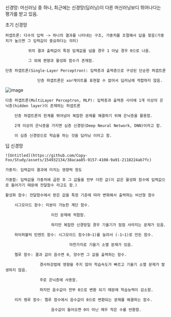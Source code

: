 신경망: 머신러닝 중 하나, 최근에는 신경망(딥러닝)이 다른 머신러닝보디 뛰어나다는 평가를 받고 있음.

초기 신경망

    퍼셉트론: 다수의 입력 -> 하나의 결과를 나타내는 구조, 가중치를 조절해서 답을 찾음(가중치가 높으면 그 입력값이 중요하다는 의미)
              
              위의 결과 출력값이 특정 임계값을 넘을 경우 1 아닐 경우 0으로 나옴.
              
              그 외에 편향과 활성화 함수가 존재함.

    단층 퍼셉트론(Single-Layer Perceptron): 입력층과 출력층으로 구성된 단순한 퍼셉트론

                  단층 퍼셉트론은 xor게이트를 표현할 수 없어서 딥러닝에 적합하지 않음.

![image](https://github.com/Copy-Fox/Study/assets/154932134/f205ba18-619b-4023-b95e-105b5b478add)

    다층 퍼셉트론(MultiLayer Perceptron, MLP): 입력층과 출력층 사이에 1개 이상의 은닉층(hidden layer)이 존재하는 퍼셉트론

        단층 퍼셉트론의 한계를 뛰어넘어 복잡한 문제를 해결하기 위해 은닉층을 활용함.

        2개 이상의 은닉층을 가지면 심층 신경망(Deep Neural Network, DNN)이라고 함.

        이 심층 신경망으로 학습을 하는 것을 딥러닝 이라고 함.

딥 신경망

    ![Untitled](https://github.com/Copy-Fox/Study/assets/154932134/38acaa85-9157-4108-9a91-2118224ab7fc)

    가중치: 입력값이 결과에 미치는 영향력 정도

    가중합: 입력값을 가중치에 곱한 후 그 값들을 전부 더한 값(이 값은 활성화 함수에 입력값으로 들어가기 때문에 전달함수 라고도 함.)
    
    활성화 함수: 전달함수에서 받은 값을 특정 기준에 따라 변화해서 출력하는 비선형 함수

        시그모이드 함수: 미분이 가능한 계단 함수. 
        
                        이진 문제에 적합함. 
                        
                        하지만 복잡한 신경망일 경우 기울기가 점점 사라지는 문제가 있음.

        하이퍼볼릭 탄젠트 함수: 시그모이드 함수(0~1)를 늘려서 (-1~1)로 만든 함수. 
        
                                마찬가지로 기울기 소멸 문제가 있음.

        렐루 함수: 결과 값이 음수면 0, 양수면 그 값을 출력하는 함수.
        
                   경사하강법에 영향을 주지 않아 학습속도가 빠르고 기울기 소멸 문제가 발생하지 않음.

                   주로 은닉층에 사용함.

                   하지만 음수값이 전부 0으로 변환 되기 때문에 학습능력이 감소함.

        리키 렝루 함수: 렐루 함수에서 음수값이 0으로 변환되는 문제를 해결하는 함수.

                        음수값이 들어오면 0이 아닌 매우 작은 수를 반환함.

                   
    
